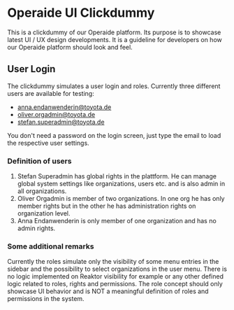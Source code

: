 # Operaide UI Clickdummy

This is a clickdummy of our Operaide platform. Its purpose is to showcase latest UI / UX design developments. It is a guideline for developers on how our Operaide platform should look and feel.

## User Login

The clickdummy simulates a user login and roles. Currently three different users are available for testing:

- anna.endanwenderin@toyota.de
- oliver.orgadmin@toyota.de
- stefan.superadmin@toyota.de

You don't need a password on the login screen, just type the email to load the respective user settings.

### Definition of users

1. Stefan Superadmin has global rights in the plattform. He can manage global system settings like organizations, users etc. and is also admin in all organizations.
2. Oliver Orgadmin is member of two organizations. In one org he has only member rights but in the other he has administration rights on organization level.
3. Anna Endanwenderin is only member of one organization and has no admin rights.

### Some additional remarks

Currently the roles simulate only the visibility of some menu entries in the sidebar and the possibility to select organizations in the user menu. There is no logic implemented on Reaktor visibility for example or any other defined logic related to roles, rights and permissions. The role concept should only showcase UI behavior and is NOT a meaningful definition of roles and permissions in the system.
